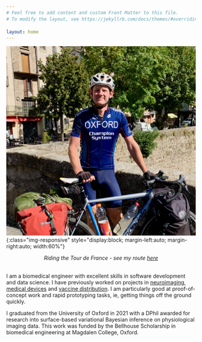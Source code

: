```yaml
---
# Feel free to add content and custom Front Matter to this file.
# To modify the layout, see https://jekyllrb.com/docs/themes/#overriding-theme-defaults

layout: home
---
```


![tour](/assets/self.jpeg){:class="img-responsive" style="display:block; margin-left:auto; margin-right:auto; width:60%"}
<center><em>Riding the Tour de France - see my route <a href="/tour_maps/tdf.html">here</a></em></center><br>
  
I am a biomedical engineer with excellent skills in software development and data science. I have previously worked on projects in [neuroimaging](https://github.com/physimals/hcp-asl), [medical devices](https://doi.org/10.1016/j.ebiom.2022.103868) and [vaccine distribution](https://vaximap.org). I am particularly good at proof-of-concept work and rapid prototyping tasks, ie, getting things off the ground quickly. 

I graduated from the University of Oxford in 2021 with a DPhil awarded for research into surface-based variational Bayesian inference on physiological imaging data. This work was funded by the Bellhouse Scholarship in biomedical engineering at Magdalen College, Oxford. 